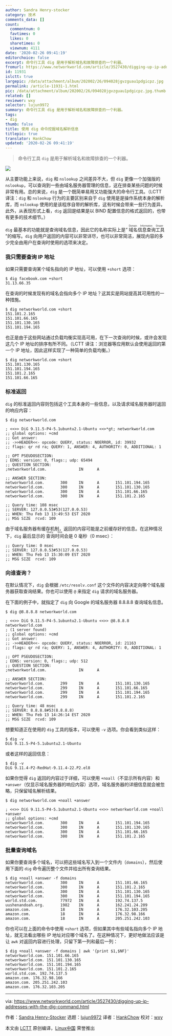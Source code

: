 ```yaml
---
author: Sandra Henry-stocker
category: 技术
comments_data: []
count:
  commentnum: 0
  favtimes: 0
  likes: 0
  sharetimes: 0
  viewnum: 4111
date: '2020-02-26 09:41:19'
editorchoice: false
excerpt: 命令行工具 dig 是用于解析域名和故障排查的一个利器。
fromurl: https://www.networkworld.com/article/3527430/digging-up-ip-addresses-with-the-dig-command.html
id: 11931
islctt: true
largepic: /data/attachment/album/202002/26/094028jgvzguau1pdgicpz.jpg
permalink: /article-11931-1.html
pic: /data/attachment/album/202002/26/094028jgvzguau1pdgicpz.jpg.thumb.jpg
related: []
reviewer: wxy
selector: lujun9972
summary: 命令行工具 dig 是用于解析域名和故障排查的一个利器。
tags:
- dig
thumb: false
title: 使用 dig 命令挖掘域名解析信息
titlepic: true
translator: HankChow
updated: '2020-02-26 09:41:19'
---
```



> 
> 命令行工具 `dig` 是用于解析域名和故障排查的一个利器。
> 
> 
> 


![](/data/attachment/album/202002/26/094028jgvzguau1pdgicpz.jpg)


从主要功能上来说，`dig` 和 `nslookup` 之间差异不大，但 `dig` 更像一个加强版的 `nslookup`，可以查询到一些由域名服务器管理的信息，这在排查某些问题的时候非常有用。总的来说，`dig` 是一个既简单易用又功能强大的命令行工具。（LCTT 译注：`dig` 和 `nslookup` 行为的主要区别来自于 `dig` 使用是是操作系统本身的解析库，而 `nslookup` 使用的是该程序自带的解析库，这有时候会带来一些行为差异。此外，从表现形式上看，`dig` 返回是结果是以 BIND 配置信息的格式返回的，也带有更多的技术细节。）


`dig` 最基本的功能就是查询域名信息，因此它的名称实际上是“<ruby> 域名信息查询工具 <rt>  Domain Information Groper </rt></ruby>”的缩写。`dig` 向用户返回的内容可以非常详尽，也可以非常简洁，展现内容的多少完全由用户在查询时使用的选项来决定。


### 我只需要查询 IP 地址


如果只需要查询某个域名指向的 IP 地址，可以使用 `+short` 选项：



```
$ dig facebook.com +short
31.13.66.35
```

在查询的时候发现有的域名会指向多个 IP 地址？这其实是网站提高其可用性的一种措施。



```
$ dig networkworld.com +short
151.101.2.165
151.101.66.165
151.101.130.165
151.101.194.165
```

也正是由于这些网站通过负载均衡实现高可用，在下一次查询的时候，或许会发现这几个 IP 地址的排序有所不同。（LCTT 译注：浏览器等应用默认会使用返回的第一个 IP 地址，因此这样实现了一种简单的负载均衡。）



```
$ dig networkworld.com +short
151.101.130.165
151.101.194.165
151.101.2.165
151.101.66.165
```

### 标准返回


`dig` 的标准返回内容则包括这个工具本身的一些信息，以及请求域名服务器时返回的响应内容：



```
$ dig networkworld.com

; <<>> DiG 9.11.5-P4-5.1ubuntu2.1-Ubuntu <<>*gt; networkworld.com
;; global options: +cmd
;; Got answer:
;; ->>HEADER<<- opcode: QUERY, status: NOERROR, id: 39932
;; flags: qr rd ra; QUERY: 1, ANSWER: 4, AUTHORITY: 0, ADDITIONAL: 1

;; OPT PSEUDOSECTION:
; EDNS: version: 0, flags:; udp: 65494
;; QUESTION SECTION:
;networkworld.com.              IN      A

;; ANSWER SECTION:
networkworld.com.       300     IN      A       151.101.194.165
networkworld.com.       300     IN      A       151.101.130.165
networkworld.com.       300     IN      A       151.101.66.165
networkworld.com.       300     IN      A       151.101.2.165

;; Query time: 108 msec
;; SERVER: 127.0.0.53#53(127.0.0.53)
;; WHEN: Thu Feb 13 13:49:53 EST 2020
;; MSG SIZE  rcvd: 109
```

由于域名服务器有缓存机制，返回的内容可能是之前缓存好的信息。在这种情况下，`dig` 最后显示的<ruby> 查询时间 <rt>  Query time </rt></ruby>会是 0 毫秒（0 msec）：



```
;; Query time: 0 msec        <==
;; SERVER: 127.0.0.53#53(127.0.0.53)
;; WHEN: Thu Feb 13 15:30:09 EST 2020
;; MSG SIZE  rcvd: 109
```

### 向谁查询？


在默认情况下，`dig` 会根据 `/etc/resolv.conf` 这个文件的内容决定向哪个域名服务器获取查询结果。你也可以使用 `@` 来指定 `dig` 请求的域名服务器。


在下面的例子中，就指定了 `dig` 向 Google 的域名服务器 8.8.8.8 查询域名信息。



```
$ dig @8.8.8.8 networkworld.com

; <<>> DiG 9.11.5-P4-5.1ubuntu2.1-Ubuntu <<>> @8.8.8.8 networkworld.com
; (1 server found)
;; global options: +cmd
;; Got answer:
;; ->>HEADER<<- opcode: QUERY, status: NOERROR, id: 21163
;; flags: qr rd ra; QUERY: 1, ANSWER: 4, AUTHORITY: 0, ADDITIONAL: 1

;; OPT PSEUDOSECTION:
; EDNS: version: 0, flags:; udp: 512
;; QUESTION SECTION:
;networkworld.com.              IN      A

;; ANSWER SECTION:
networkworld.com.       299     IN      A       151.101.130.165
networkworld.com.       299     IN      A       151.101.66.165
networkworld.com.       299     IN      A       151.101.194.165
networkworld.com.       299     IN      A       151.101.2.165

;; Query time: 48 msec
;; SERVER: 8.8.8.8#53(8.8.8.8)
;; WHEN: Thu Feb 13 14:26:14 EST 2020
;; MSG SIZE  rcvd: 109
```

想要知道正在使用的 `dig` 工具的版本，可以使用 `-v` 选项。你会看到类似这样：



```
$ dig -v
DiG 9.11.5-P4-5.1ubuntu2.1-Ubuntu
```

或者这样的返回信息：



```
$ dig -v
DiG 9.11.4-P2-RedHat-9.11.4-22.P2.el8
```

如果你觉得 `dig` 返回的内容过于详细，可以使用 `+noall`（不显示所有内容）和 `+answer`（仅显示域名服务器的响应内容）选项，域名服务器的详细信息就会被忽略，只保留域名解析结果。



```
$ dig networkworld.com +noall +answer

; <<>> DiG 9.11.5-P4-5.1ubuntu2.1-Ubuntu <<>> networkworld.com +noall +answer
;; global options: +cmd
networkworld.com.       300     IN      A       151.101.194.165
networkworld.com.       300     IN      A       151.101.130.165
networkworld.com.       300     IN      A       151.101.66.165
networkworld.com.       300     IN      A       151.101.2.165
```

### 批量查询域名


如果你要查询多个域名，可以把这些域名写入到一个文件内（`domains`），然后使用下面的 `dig` 命令遍历整个文件并给出所有查询结果。



```
$ dig +noall +answer -f domains
networkworld.com.       300     IN      A       151.101.66.165
networkworld.com.       300     IN      A       151.101.2.165
networkworld.com.       300     IN      A       151.101.130.165
networkworld.com.       300     IN      A       151.101.194.165
world.std.com.          77972   IN      A       192.74.137.5
uushenandoah.org.       1982    IN      A       162.241.24.209
amazon.com.             18      IN      A       176.32.103.205
amazon.com.             18      IN      A       176.32.98.166
amazon.com.             18      IN      A       205.251.242.103
```

你也可以在上面的命令中使用 `+short` 选项，但如果其中有些域名指向多个 IP 地址，就无法看出哪些 IP 地址对应哪个域名了。在这种情况下，更好地做法应该是让 `awk` 对返回内容进行处理，只留下第一列和最后一列：



```
$ dig +noall +answer -f domains | awk '{print $1,$NF}'
networkworld.com. 151.101.66.165
networkworld.com. 151.101.130.165
networkworld.com. 151.101.194.165
networkworld.com. 151.101.2.165
world.std.com. 192.74.137.5
amazon.com. 176.32.98.166
amazon.com. 205.251.242.103
amazon.com. 176.32.103.205
```



---


via: <https://www.networkworld.com/article/3527430/digging-up-ip-addresses-with-the-dig-command.html>


作者：[Sandra Henry-Stocker](https://www.networkworld.com/author/Sandra-Henry_Stocker/) 选题：[lujun9972](https://github.com/lujun9972) 译者：[HankChow](https://github.com/HankChow) 校对：[wxy](https://github.com/wxy)


本文由 [LCTT](https://github.com/LCTT/TranslateProject) 原创编译，[Linux中国](https://linux.cn/) 荣誉推出